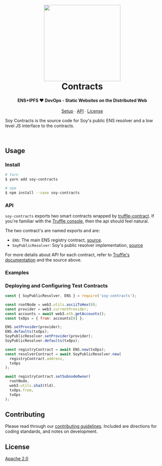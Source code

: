 <h1 align="center">
  <br/>
  <a href='https://github.com/ConsenSys/web3studio-soy'><img 
      width='250px' 
      alt='' 
      src="https://user-images.githubusercontent.com/5770007/50840308-2f093000-1330-11e9-996a-2e61a8b7fd9a.png" /></a>
  <br/>
  Contracts
  <br/>
</h1>

<h4 align="center">
  ENS+IPFS ❤ DevOps - Static Websites on the Distributed Web
</h4>

<p align="center">
  <a href="#setup">Setup</a> ∙
  <a href="#api">API</a> ∙
  <a href="#license">License</a>
</p>

Soy Contracts is the source code for Soy's public ENS resolver and a low level JS interface to the contracts.

<br/>
  
## Usage

### Install

```bash
# Yarn
$ yarn add soy-contracts

# npm
$ npm install --save soy-contracts
```

### API

`soy-contracts` exports two smart contracts wrapped by [truffle-contract][truffle-contract].
If you're familiar with the [Truffle console][truffle-console], then the api should feel natural.

The two contract's are named exports and are:

- `ENS`: The main ENS registry contract, [source][ens-registry-contract].
- `SoyPublicResolver`: Soy's public resolver implementation, [source][soy-public-resolver-contract]

For more details about API for each contract, refer to
[Truffle's documentation][truffle-contract-docs] and the source above.

### Examples

### Deploying and Configuring Test Contracts

```js
const { SoyPublicResolver, ENS } = require('soy-contracts');

const rootNode = web3.utils.asciiToHex(0);
const provider = web3.currentProvider;
const accounts = await web3.eth.getAccounts();
const txOps = { from: accounts[0] };

ENS.setProvider(provider);
ENS.defaults(txOps);
SoyPublicResolver.setProvider(provider);
SoyPublicResolver.defaults(txOps);

const registryContract = await ENS.new(txOps);
const resolverContract = await SoyPublicResolver.new(
  registryContract.address,
  txOps
);

await registryContract.setSubnodeOwner(
  rootNode,
  web3.utils.sha3(tld),
  txOps.from,
  txOps
);
```

## Contributing

Please read through our [contributing guidelines][contributing].
Included are directions for coding standards, and notes on development.

## License

[Apache 2.0][license]

[license]: https://github.com/ConsenSys/web3studio-soy/blob/master/packages/soy-contracts/LICENSE
[contributing]: https://github.com/ConsenSys/web3studio-soy/blob/master/packages/soy-core/CONTRIBUTING.md
[soy-public-resolver-contract]: https://github.com/ConsenSys/web3studio-soy/blob/master/packages/soy-contracts/contracts/SoyPublicResolver.sol
[ens-registry-contract]: https://github.com/ensdomains/ens/blob/master/contracts/ENSRegistry.sol
[truffle-contract]: https://github.com/trufflesuite/truffle/tree/next/packages/truffle-contract
[truffle-contract-docs]: https://truffleframework.com/docs/truffle/getting-started/interacting-with-your-contracts
[truffle-console]: https://truffleframework.com/docs/truffle/getting-started/using-truffle-develop-and-the-console
